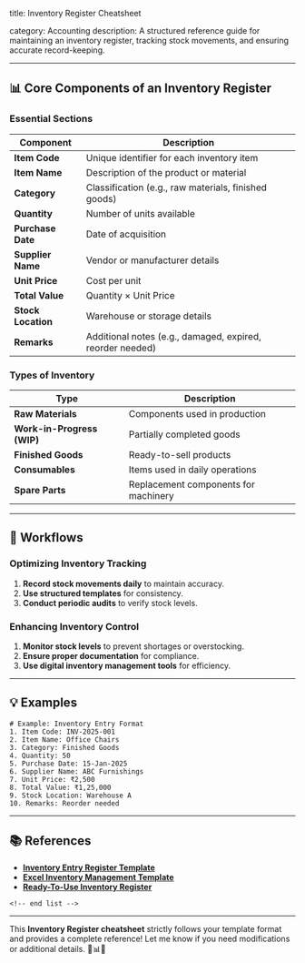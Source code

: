 title: Inventory Register Cheatsheet

category: Accounting
description: A structured reference guide for maintaining an inventory register, tracking stock movements, and ensuring accurate record-keeping.

---

## 📊 **Core Components of an Inventory Register**

### **Essential Sections**

| Component                | Description                                               |
| ------------------------ | --------------------------------------------------------- |
| **Item Code**      | Unique identifier for each inventory item                 |
| **Item Name**      | Description of the product or material                    |
| **Category**       | Classification (e.g., raw materials, finished goods)      |
| **Quantity**       | Number of units available                                 |
| **Purchase Date**  | Date of acquisition                                       |
| **Supplier Name**  | Vendor or manufacturer details                            |
| **Unit Price**     | Cost per unit                                             |
| **Total Value**    | Quantity × Unit Price                                    |
| **Stock Location** | Warehouse or storage details                              |
| **Remarks**        | Additional notes (e.g., damaged, expired, reorder needed) |

### **Types of Inventory**

| Type                             | Description                          |
| -------------------------------- | ------------------------------------ |
| **Raw Materials**          | Components used in production        |
| **Work-in-Progress (WIP)** | Partially completed goods            |
| **Finished Goods**         | Ready-to-sell products               |
| **Consumables**            | Items used in daily operations       |
| **Spare Parts**            | Replacement components for machinery |

---

## 🔄 **Workflows**

### **Optimizing Inventory Tracking**

1. **Record stock movements daily** to maintain accuracy.
2. **Use structured templates** for consistency.
3. **Conduct periodic audits** to verify stock levels.

### **Enhancing Inventory Control**

1. **Monitor stock levels** to prevent shortages or overstocking.
2. **Ensure proper documentation** for compliance.
3. **Use digital inventory management tools** for efficiency.

---

## 💡 **Examples**

```plaintext
# Example: Inventory Entry Format
1. Item Code: INV-2025-001  
2. Item Name: Office Chairs  
3. Category: Finished Goods  
4. Quantity: 50  
5. Purchase Date: 15-Jan-2025  
6. Supplier Name: ABC Furnishings  
7. Unit Price: ₹2,500  
8. Total Value: ₹1,25,000  
9. Stock Location: Warehouse A  
10. Remarks: Reorder needed  
```

---

## 📚 **References**

- **[Inventory Entry Register Template](https://www.xltemplates.org/inventory-entry-register-template/)**
- **[Excel Inventory Management Template](https://spreadsheetpoint.com/excel/inventory-template/)**
- **[Ready-To-Use Inventory Register](https://msofficegeek.com/inventory-template/)**

```
<!-- end list -->
```

---

This **Inventory Register cheatsheet** strictly follows your template format and provides a complete reference! Let me know if you need modifications or additional details. 🚀📊✨
